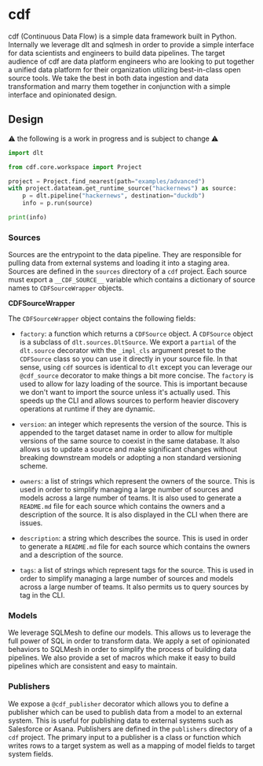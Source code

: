 # cdf

cdf (Continuous Data Flow) is a simple data framework built in Python. Internally we leverage dlt and sqlmesh in order
to provide a simple interface for data scientists and engineers to build data pipelines. The target audience of cdf
are data platform engineers who are looking to put together a unified data platform for their organization utilizing
best-in-class open source tools. We take the best in both data ingestion and data transformation and marry them together
in conjunction with a simple interface and opinionated design.

## Design


⚠️ the following is a work in progress and is subject to change ⚠️

```python
import dlt

from cdf.core.workspace import Project

project = Project.find_nearest(path="examples/advanced")
with project.datateam.get_runtime_source("hackernews") as source:
    p = dlt.pipeline("hackernews", destination="duckdb")
    info = p.run(source)

print(info)

```

### Sources

Sources are the entrypoint to the data pipeline. They are responsible for pulling data from external systems and
loading it into a staging area. Sources are defined in the `sources` directory of a `cdf` project. Each source
must export a `__CDF_SOURCE__` variable which contains a dictionary of source names to `CDFSourceWrapper` objects.

**CDFSourceWrapper**

The `CDFSourceWrapper` object contains the following fields:

- `factory`: a function which returns a `CDFSource` object. A `CDFSource` object is a subclass of `dlt.sources.DltSource`. We export a `partial` of the `dlt.source` decorator with the `_impl_cls` argument preset to the `CDFSource` class so you can use it directly in your source file. In that sense, using `cdf` sources is identical to `dlt` except you can leverage our `@cdf_source` decorator to make things a bit more concise. The `factory` is used to allow for lazy loading of the source. This is important because we don't want to import the source unless it's actually used. This speeds up the CLI and allows sources to perform heavier discovery operations at runtime if they are dynamic.

- `version`: an integer which represents the version of the source. This is appended to the target dataset name in order to allow for multiple versions of the same source to coexist in the same database. It also allows us to update a source and make significant changes without breaking downstream models or adopting a non standard versioning scheme.

- `owners`: a list of strings which represent the owners of the source. This is used in order to simplify managing a large number of sources and models across a large number of teams. It is also used to generate a `README.md` file for each source which contains the owners and a description of the source. It is also displayed in the CLI when there are issues.

- `description`: a string which describes the source. This is used in order to generate a `README.md` file for each source which contains the owners and a description of the source.

- `tags`: a list of strings which represent tags for the source. This is used in order to simplify managing a large number of sources and models across a large number of teams. It also permits us to query sources by tag in the CLI.

### Models

We leverage SQLMesh to define our models. This allows us to leverage the full power of SQL in order to transform data. We apply a set of opinionated behaviors to SQLMesh in order to simplify the process of building data pipelines. We also provide a set of macros which make it easy to build pipelines which are consistent and easy to maintain.

### Publishers

We expose a `@cdf_publisher` decorator which allows you to define a publisher which can be used to publish data from a model to an external system. This is useful for publishing data to external systems such as Salesforce or Asana. Publishers are defined in the `publishers` directory of a `cdf` project. The primary input to a publisher is a class or function which writes rows to a target system as well as a mapping of model fields to target system fields.
